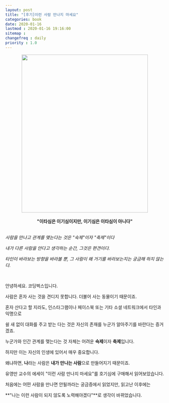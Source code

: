 ```yaml
---
layout: post
title: "[후기]이런 사람 만나지 마세요"
categories: book
date: 2020-01-16
lastmod : 2020-01-16 19:16:00
sitemap :
changefreq : daily
priority : 1.0
---
```




<center><img src="http://image.yes24.com/momo/TopCate2473/MidCate004/247237812.jpg" style="height:500px; width:400px" ></center>
<br>

<center><b>"이타심은 이기심이지만, 이기심은 이타심이 아니다"</b></center>
<br>

*사람을 만나고 관계를 맺는다는 것은 "숙제"이자 "축제"이다*  

*내가 다른 사람을 안다고 생각하는 순간, 그것은 편견이다.*

*타인이 바라보는 방향을 바라볼 뿐, 그 사람이 왜 거기를 바라보는지는 궁금해 하지 않는다.* 




<br>

안녕하세요. 코딩벅스입니다. 

사람은 혼자 사는 것을 견디지 못합니다. 더불어 사는 동물이기 때문이죠. 

혼자 산다고 할 지라도, 인스타그램이나 페이스북 또는 기타 소셜 네트워크에서 타인과 익명으로

쉴 새 없이 대화를 주고 받는 다는 것은 자신의 존재를 누군가 알아주기를 바란다는 증거겠죠. 



누군가와 인간 관계를 맺는다는 것 자체는 어려운 **숙제**이자 **축제**입니다.

하지만 이는 자신의 인생에 있어서 매우 중요합니다. 

왜냐하면, **나**라는 사람은 **내가 만나는 사람**으로 만들어지기 때문이죠. 



유영만 교수의 에세이 "이런 사람 만나지 마세요"를 호기심에 구매해서 읽어보았습니다. 

처음에는 어떤 사람을 만나면 안될까라는 궁금증에서 읽었지만, 읽고난 이후에는 

**"나는 이런 사람이 되지 않도록 노력해야겠다"**로 생각이 바뀌었습니다. 













